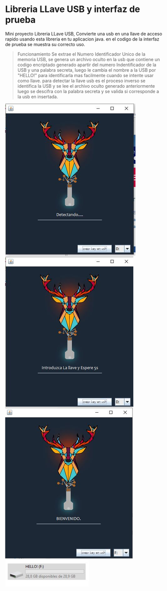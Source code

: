 # Libreria LLave USB  y interfaz de prueba
Mini proyecto Libreria LLave USB, Convierte una usb en una llave de acceso rapido usando esta libreria en tu aplicacion java.
en el codigo de la interfaz de prueba se muestra su correcto uso. 

>Funcionamiento
Se extrae el Numero Identificador Unico de la memoria USB, se genera un archivo oculto en la usb que contiene un codigo encriptado generado apartir del numero Indentificador de la USB y una palabra secreta, luego le cambia el nombre a la USB por "HELLO!" para identificarla mas facilmente cuando se intente usar como llave. 
para detectar la llave usb es el proceso inverso se identifica la USB y se lee el archivo oculto generado anteriormente luego se descifra con la palabra secreta y se valida si corresponde a la usb en insertada.

![Capture](https://github.com/YilmerTapias/LLaveUSB_LIB_-_LOGIN/blob/main/Captures/Captura.JPG)
![Capture](https://github.com/YilmerTapias/LLaveUSB_LIB_-_LOGIN/blob/main/Captures/Captura2.JPG)
![Capture](https://github.com/YilmerTapias/LLaveUSB_LIB_-_LOGIN/blob/main/Captures/Captura3.JPG)
![Capture](https://github.com/YilmerTapias/LLaveUSB_LIB_-_LOGIN/blob/main/Captures/Captura4.JPG)
